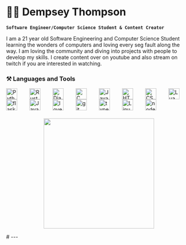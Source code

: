 # 👨‍💻 Dempsey Thompson 

**`Software Engineer/Computer Science Student & Content Creator`**

<!-- Bio -->
I am a 21 year old Software Engineering and Computer Science Student learning the wonders of computers and loving every seg fault along the way. I am loving the community and diving into projects with people to develop my skills. I create content over on youtube and also stream on twitch if you are interested in watching.

<!-- Development Tool and Language Icons -->
### ⚒️ Languages and Tools
<img align="left" alt="Python" width="30px" style="padding-right:30px;" src="https://cdn.jsdelivr.net/gh/devicons/devicon/icons/python/python-original.svg"/>
<img align="left" alt="Rust" width="30px" style="padding-right:30px;" src="https://miqh.gallerycdn.vsassets.io/extensions/miqh/vscode-language-rust/0.14.0/1536151476041/Microsoft.VisualStudio.Services.Icons.Default"/>
<img align="left" alt="Django" width="30px" style="padding-right:30px;" src="https://icons.veryicon.com/png/o/business/vscode-program-item-icon/django-1.png"/>
<img align="left" alt="C" width="30px" style="padding-right:30px;" src="https://cdn.jsdelivr.net/gh/devicons/devicon/icons/c/c-original.svg"/>
<img align="left" alt="Java" width="30px" style="padding-right:30px;" src="https://cdn.jsdelivr.net/gh/devicons/devicon/icons/java/java-original.svg"/>
<img align="left" alt="HTML" width="30px" style="padding-right:30px;" src="https://cdn.jsdelivr.net/gh/devicons/devicon/icons/html5/html5-original.svg"/>
<img align="left" alt="CSS" width="30px" style="padding-right:30px;" src="https://cdn.jsdelivr.net/gh/devicons/devicon/icons/css3/css3-original.svg"/>
<img align="left" alt="Lua" width="30px" style="padding-right:30px;" src="https://upload.wikimedia.org/wikipedia/commons/c/cf/Lua-Logo.svg"/>
<img align="left" alt="flask" width="30px" style="padding-right:30px;" src="https://cdn.iconscout.com/icon/free/png-256/free-flask-51-285137.png?f=webp"/>
<img align="left" alt="Javascript" width="30px" style="padding-right:30px;" src="https://cdn.jsdelivr.net/gh/devicons/devicon/icons/javascript/javascript-original.svg"/>
<img align="left" alt="love2d" width="30px" style="padding-right:30px;" src="https://upload.wikimedia.org/wikipedia/commons/thumb/8/8b/L%C3%96VE_app_icon_%280.10.1%29.svg/2048px-L%C3%96VE_app_icon_%280.10.1%29.svg.png" />
<img align="left" alt="git" width="30px" style="padding-right:30px;" src="https://cdn.jsdelivr.net/gh/devicons/devicon/icons/git/git-original.svg"/>
<img align="left" alt="typescript" width="30px" style="padding-right:30px;" src="https://cdn-icons-png.flaticon.com/512/5968/5968381.png"/>
<img align="left" alt="Linux" width="30px" style="padding-right:30px;" src="https://cdn.jsdelivr.net/gh/devicons/devicon/icons/linux/linux-original.svg"/>
<img align="left" alt="nodeJS" width="30px" style="padding-right:30px;" src="https://static-00.iconduck.com/assets.00/node-js-icon-454x512-nztofx17.png"/>
<br />
<br />
<br />
<br />
<p align="center">
     <img height="300" src="https://github-readme-stats.vercel.app/api/top-langs/?username=demstar16&theme=transparent">
</p>
# 
<!-- Social badges section -->
<!-- 
<p align="left">
  <a href="https://www.youtube.com/@dsons?sub_confirmation=1">
    <img alt="youtube subscribers" title="Subscribe to my YouTube channel" src="https://custom-icon-badges.demolab.com/youtube/channel/subscribers/UCCSJQPk15yVusQvi6TX8MEQ?color=%23E05D44&label=SUBSCRIBE&logo=video&logoColor=white&style=for-the-badge&labelColor=CE4630"/>
  </a> 
  <a href="https://www.youtube.com/@dsons">
    <img alt="youtube views" title="YouTube views" src="https://img.shields.io/youtube/channel/views/UCCSJQPk15yVusQvi6TX8MEQ?color=red&logo=YouTube&style=for-the-badge"/>
  </a> 
  <a href="https://github.com/demstar16?tab=followers">
    <img alt="followers" title="Follow me on Github" src="https://custom-icon-badges.demolab.com/github/followers/demstar16?color=236ad3&labelColor=1155ba&style=for-the-badge&logo=person-add&label=Follow&logoColor=white"/>
  </a>
  <a href="https://github.com/demstar16?tab=repositories&sort=stargazers">
    <img alt="total stars" title="Total stars on GitHub" src="https://custom-icon-badges.demolab.com/github/stars/demstar16?color=55960c&style=for-the-badge&labelColor=488207&logo=star"/>
  </a>
</p>
-->  
---
  
